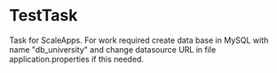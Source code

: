# TestTask
Task for ScaleApps.
For work required create data base in MySQL with name "db_university" and change datasource URL in file application.properties if this needed.
